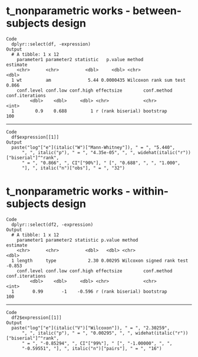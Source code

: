 # t_nonparametric works - between-subjects design

    Code
      dplyr::select(df, -expression)
    Output
      # A tibble: 1 x 12
        parameter1 parameter2 statistic   p.value method                 estimate
        <chr>      <chr>          <dbl>     <dbl> <chr>                     <dbl>
      1 wt         am              5.44 0.0000435 Wilcoxon rank sum test    0.866
        conf.level conf.low conf.high effectsize        conf.method conf.iterations
             <dbl>    <dbl>     <dbl> <chr>             <chr>                 <int>
      1        0.9    0.688         1 r (rank biserial) bootstrap               100

---

    Code
      df$expression[[1]]
    Output
      paste("log"["e"](italic("W")["Mann-Whitney"]), " = ", "5.440", 
          ", ", italic("p"), " = ", "4.35e-05", ", ", widehat(italic("r"))["biserial"]^"rank", 
          " = ", "0.866", ", CI"["90%"], " [", "0.688", ", ", "1.000", 
          "], ", italic("n")["obs"], " = ", "32")

# t_nonparametric works - within-subjects design

    Code
      dplyr::select(df2, -expression)
    Output
      # A tibble: 1 x 12
        parameter1 parameter2 statistic p.value method                    estimate
        <chr>      <chr>          <dbl>   <dbl> <chr>                        <dbl>
      1 length     type            2.30 0.00295 Wilcoxon signed rank test   -0.853
        conf.level conf.low conf.high effectsize        conf.method conf.iterations
             <dbl>    <dbl>     <dbl> <chr>             <chr>                 <int>
      1       0.99       -1    -0.596 r (rank biserial) bootstrap               100

---

    Code
      df2$expression[[1]]
    Output
      paste("log"["e"](italic("V")["Wilcoxon"]), " = ", "2.30259", 
          ", ", italic("p"), " = ", "0.00295", ", ", widehat(italic("r"))["biserial"]^"rank", 
          " = ", "-0.85294", ", CI"["99%"], " [", "-1.00000", ", ", 
          "-0.59551", "], ", italic("n")["pairs"], " = ", "16")

